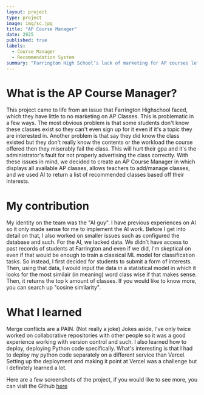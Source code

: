 ```yaml
---
layout: project
type: project
image: img/sc.jpg
title: "AP Course Manager"
date: 2025
published: true
labels:
  - Course Manager
  - Recommendation System
summary: "Farrington High School’s lack of marketing for AP courses left many students unaware of available classes or misled about their workload, resulting in missed opportunities or poor academic performance. To solve this, we built an AP Course Manager that lists all AP offerings, lets teachers manage courses, and uses AI to recommend classes based on each student’s interests."
---
```


# What is the AP Course Manager?

This project came to life from an issue that Farrington Highschool faced, which they have little to no marketing on AP Classes. This is problematic in a few ways. The most obvious problem is that some students don't know these classes exist so they can't even sign up for it even if it's a topic they are interested in. Another problem is that say they did know the class existed but they don't really know the contents or the workload the course offered then they miserably fail the class. This will hurt their gpa and it's the administrator's fault for not properly advertising the class correctly. With these issues in mind, we decided to create an AP Course Manager in which displays all available AP classes, allows teachers to add/manage classes, and we used AI to return a list of recommended classes based off their interests.

# My contribution
My identity on the team was the "AI guy". I have previous experiences on AI so it only made sense for me to implement the AI work. Before I get into detail on that, I also worked on smaller issues such as configured the database and such. For the AI, we lacked data. We didn't have access to past records of students at Farrington and even if we did, I'm skeptical on even if that would be enough to train a classical ML model for classification tasks. So instead, I first decided for students to submit a form of interests. Then, using that data, I would input the data in a statistical model in which it looks for the most similair (in meaning) word class wise if that makes sense. Then, it returns the top k amount of classes. If you would like to know more, you can search up "cosine similarity".

# What I learned
Merge conflicts are a PAIN. (Not really a joke) Jokes aside, I've only twice worked on collaborative repositories with other people so it was a good experience working with version control and such. I also learned how to deploy, deploying Python code specifically. What's interesting is that I had to deploy my python code separately on a different service than Vercel. Setting up the deployment and making it point at Vercel was a challenge but I definitely learned a lot.

Here are a few screenshots of the project, if you would like to see more, you can visit the Github [here](https://github.com/farringtonap/apcoursemanager)

